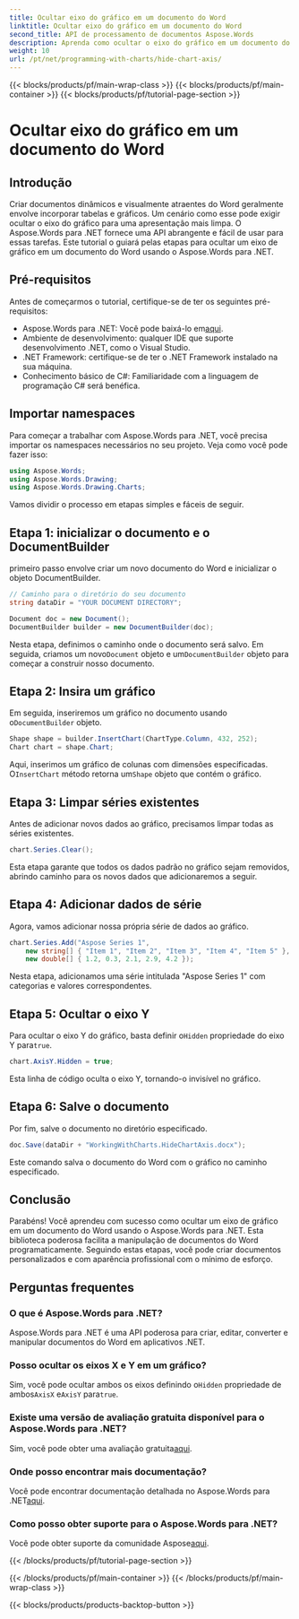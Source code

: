```yaml
---
title: Ocultar eixo do gráfico em um documento do Word
linktitle: Ocultar eixo do gráfico em um documento do Word
second_title: API de processamento de documentos Aspose.Words
description: Aprenda como ocultar o eixo do gráfico em um documento do Word usando o Aspose.Words para .NET com nosso tutorial detalhado passo a passo.
weight: 10
url: /pt/net/programming-with-charts/hide-chart-axis/
---
```


{{< blocks/products/pf/main-wrap-class >}}
{{< blocks/products/pf/main-container >}}
{{< blocks/products/pf/tutorial-page-section >}}

# Ocultar eixo do gráfico em um documento do Word

## Introdução

Criar documentos dinâmicos e visualmente atraentes do Word geralmente envolve incorporar tabelas e gráficos. Um cenário como esse pode exigir ocultar o eixo do gráfico para uma apresentação mais limpa. O Aspose.Words para .NET fornece uma API abrangente e fácil de usar para essas tarefas. Este tutorial o guiará pelas etapas para ocultar um eixo de gráfico em um documento do Word usando o Aspose.Words para .NET.

## Pré-requisitos

Antes de começarmos o tutorial, certifique-se de ter os seguintes pré-requisitos:

-  Aspose.Words para .NET: Você pode baixá-lo em[aqui](https://releases.aspose.com/words/net/).
- Ambiente de desenvolvimento: qualquer IDE que suporte desenvolvimento .NET, como o Visual Studio.
- .NET Framework: certifique-se de ter o .NET Framework instalado na sua máquina.
- Conhecimento básico de C#: Familiaridade com a linguagem de programação C# será benéfica.

## Importar namespaces

Para começar a trabalhar com Aspose.Words para .NET, você precisa importar os namespaces necessários no seu projeto. Veja como você pode fazer isso:

```csharp
using Aspose.Words;
using Aspose.Words.Drawing;
using Aspose.Words.Drawing.Charts;
```

Vamos dividir o processo em etapas simples e fáceis de seguir.

## Etapa 1: inicializar o documento e o DocumentBuilder

primeiro passo envolve criar um novo documento do Word e inicializar o objeto DocumentBuilder.

```csharp
// Caminho para o diretório do seu documento
string dataDir = "YOUR DOCUMENT DIRECTORY";

Document doc = new Document();
DocumentBuilder builder = new DocumentBuilder(doc);
```

 Nesta etapa, definimos o caminho onde o documento será salvo. Em seguida, criamos um novo`Document` objeto e um`DocumentBuilder` objeto para começar a construir nosso documento.

## Etapa 2: Insira um gráfico

 Em seguida, inseriremos um gráfico no documento usando o`DocumentBuilder` objeto.

```csharp
Shape shape = builder.InsertChart(ChartType.Column, 432, 252);
Chart chart = shape.Chart;
```

 Aqui, inserimos um gráfico de colunas com dimensões especificadas. O`InsertChart` método retorna um`Shape` objeto que contém o gráfico.

## Etapa 3: Limpar séries existentes

Antes de adicionar novos dados ao gráfico, precisamos limpar todas as séries existentes.

```csharp
chart.Series.Clear();
```

Esta etapa garante que todos os dados padrão no gráfico sejam removidos, abrindo caminho para os novos dados que adicionaremos a seguir.

## Etapa 4: Adicionar dados de série

Agora, vamos adicionar nossa própria série de dados ao gráfico.

```csharp
chart.Series.Add("Aspose Series 1",
    new string[] { "Item 1", "Item 2", "Item 3", "Item 4", "Item 5" },
    new double[] { 1.2, 0.3, 2.1, 2.9, 4.2 });
```

Nesta etapa, adicionamos uma série intitulada "Aspose Series 1" com categorias e valores correspondentes.

## Etapa 5: Ocultar o eixo Y

 Para ocultar o eixo Y do gráfico, basta definir o`Hidden` propriedade do eixo Y para`true`.

```csharp
chart.AxisY.Hidden = true;
```

Esta linha de código oculta o eixo Y, tornando-o invisível no gráfico.

## Etapa 6: Salve o documento

Por fim, salve o documento no diretório especificado.

```csharp
doc.Save(dataDir + "WorkingWithCharts.HideChartAxis.docx");
```

Este comando salva o documento do Word com o gráfico no caminho especificado.

## Conclusão

Parabéns! Você aprendeu com sucesso como ocultar um eixo de gráfico em um documento do Word usando o Aspose.Words para .NET. Esta biblioteca poderosa facilita a manipulação de documentos do Word programaticamente. Seguindo estas etapas, você pode criar documentos personalizados e com aparência profissional com o mínimo de esforço.

## Perguntas frequentes

### O que é Aspose.Words para .NET?
Aspose.Words para .NET é uma API poderosa para criar, editar, converter e manipular documentos do Word em aplicativos .NET.

### Posso ocultar os eixos X e Y em um gráfico?
 Sim, você pode ocultar ambos os eixos definindo o`Hidden` propriedade de ambos`AxisX` e`AxisY` para`true`.

### Existe uma versão de avaliação gratuita disponível para o Aspose.Words para .NET?
 Sim, você pode obter uma avaliação gratuita[aqui](https://releases.aspose.com/).

### Onde posso encontrar mais documentação?
 Você pode encontrar documentação detalhada no Aspose.Words para .NET[aqui](https://reference.aspose.com/words/net/).

### Como posso obter suporte para o Aspose.Words para .NET?
 Você pode obter suporte da comunidade Aspose[aqui](https://forum.aspose.com/c/words/8).

{{< /blocks/products/pf/tutorial-page-section >}}

{{< /blocks/products/pf/main-container >}}
{{< /blocks/products/pf/main-wrap-class >}}

{{< blocks/products/products-backtop-button >}}

